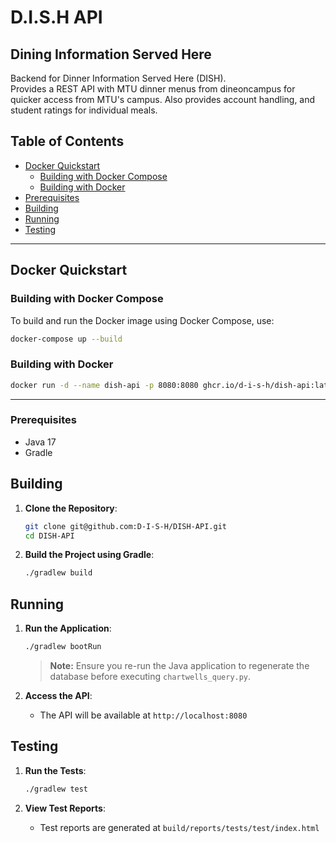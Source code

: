 # D.I.S.H API
## Dining Information Served Here

Backend for Dinner Information Served Here (DISH).  
Provides a REST API with MTU dinner menus from dineoncampus for quicker access from MTU's campus. Also provides account handling, and student ratings for individual meals.

## Table of Contents

- [Docker Quickstart](#docker-quickstart)
  - [Building with Docker Compose](#building-with-docker-compose)
  - [Building with Docker](#building-with-docker)
- [Prerequisites](#prerequisites)
- [Building](#building)
- [Running](#running)
- [Testing](#testing)

---

## Docker Quickstart

### Building with Docker Compose

To build and run the Docker image using Docker Compose, use:

```sh
docker-compose up --build
```

### Building with Docker

```sh
docker run -d --name dish-api -p 8080:8080 ghcr.io/d-i-s-h/dish-api:latest
```

---

### Prerequisites

- Java 17
- Gradle

## Building

1. **Clone the Repository**:

    ```sh
    git clone git@github.com:D-I-S-H/DISH-API.git
    cd DISH-API
    ```

2. **Build the Project using Gradle**:

    ```sh
    ./gradlew build
    ```

## Running

1. **Run the Application**:

    ```sh
    ./gradlew bootRun
    ```

    > **Note:** Ensure you re-run the Java application to regenerate the database before executing `chartwells_query.py`.

2. **Access the API**:
    - The API will be available at `http://localhost:8080`

## Testing

1. **Run the Tests**:

    ```sh
    ./gradlew test
    ```

2. **View Test Reports**:
    - Test reports are generated at `build/reports/tests/test/index.html`